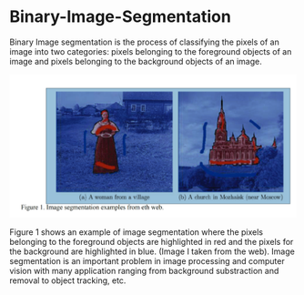 # Binary-Image-Segmentation

Binary Image segmentation is the process of classifying the pixels of an image into two categories: pixels
belonging to the foreground objects of an image and pixels belonging to the background objects of an image.

![figure 1](Figure1.png)

Figure 1 shows an example of image segmentation where the pixels belonging to the foreground objects are
highlighted in red and the pixels for the background are highlighted in blue. (Image I taken from the web). Image
segmentation is an important problem in image processing and computer vision with many application ranging
from background substraction and removal to object tracking, etc.
